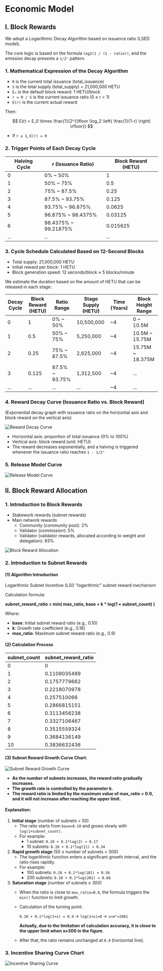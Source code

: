 # Economic Model

## I. Block Rewards

We adopt a Logarithmic Decay Algorithm based on issuance ratio (LSED model).

The core logic is based on the formula `log2(1 / (1 - ratio))`, and the emission decay presents a `1/2ⁿ` pattern.

### 1. Mathematical Expression of the Decay Algorithm
- `R` is the current total issuance (total_issuance)
- `S` is the total supply (total_supply) = 21,000,000 HETU
- `E₀` is the default block reward: 1 HETU/block
- `r = R / S` is the current issuance ratio (0 ≤ r < 1)
- `E(r)` is the current actual reward

Then:

$$
E(r) = E_0 \times \frac{1}{2^{\lfloor \log_2 \left( \frac{1}{1-r} \right) \rfloor}}
$$

- If `r ≥ 1`, `E(r) = 0`

### 2. Trigger Points of Each Decay Cycle
    
| Halving Cycle | r (Issuance Ratio)     | Block Reward (HETU) |
| ------------- | ---------------------- | ------------------- |
| 0             | 0% ~ 50%               | 1                   |
| 1             | 50% ~ 75%              | 0.5                 |
| 2             | 75% ~ 87.5%            | 0.25                |
| 3             | 87.5% ~ 93.75%         | 0.125               |
| 4             | 93.75% ~ 96.875%       | 0.0625              |
| 5             | 96.875% ~ 98.4375%     | 0.03125             |
| 6             | 98.4375% ~ 99.21875%   | 0.015625            |
| ...           | ...                    | ...                 |


### 3. Cycle Schedule Calculated Based on 12-Second Blocks
- Total supply: 21,000,000 HETU
- Initial reward per block: 1 HETU
- Block generation speed: 12 seconds/block ≈ 5 blocks/minute

We estimate the duration based on the amount of HETU that can be released in each stage:
   
| Decay Cycle | Block Reward (HETU) | Ratio Range  | Stage Supply (HETU) | Time (Years) | Block Height Range     |
|-------------|---------------------|--------------|---------------------|--------------|------------------------|
| 0           | 1                   | 0% ~ 50%     | 10,500,000          | ~4           | 0 ~ 10.5M              |
| 1           | 0.5                 | 50% ~ 75%    | 5,250,000           | ~4           | 10.5M ~ 15.75M         |
| 2           | 0.25                | 75% ~ 87.5%  | 2,625,000           | ~4           | 15.75M ~ 18.375M       |
| 3           | 0.125               | 87.5% ~ 93.75% | 1,312,500         | ~4           | ...                    |
| ...         | ...                 | ...          | ...                 | ~4           | ...                    |


### 4. Reward Decay Curve (Issuance Ratio vs. Block Reward)
(Exponential decay graph with issuance ratio on the horizontal axis and block reward on the vertical axis)

![Reward Decay Curve](./assets/Reward.png)
- Horizontal axis: proportion of total issuance (0% to 100%)
- Vertical axis: block reward (unit: HETU)
- The reward decreases exponentially, and a halving is triggered whenever the issuance ratio reaches `1 - 1/2ⁿ`

### 5. Release Model Curve

![Release Model Curve](./assets/curve.jpg)

## II. Block Reward Allocation

### 1. Introduction to Block Rewards

- Stakework rewards (subnet rewards)
- Main network rewards
  - Community (community pool): 2%
  - Validator (commission): 5%
  - Validator (validator rewards, allocated according to weight and delegation): 93%

![Block Reward Allocation](./assets/Rewards.jpg)

### 2. Introduction to Subnet Rewards

#### (1) Algorithm Introduction

Logarithmic Subnet Incentive (LSI) "logarithmic" subnet reward mechanism

Calculation formula:

**subnet_reward_ratio = min( max_ratio, base + k * log(1 + subnet_count) )**

Where:
- **base**: Initial subnet reward ratio (e.g., 0.10)
- **k**: Growth rate coefficient (e.g., 0.16)
- **max_ratio**: Maximum subnet reward ratio (e.g., 0.9)

#### (2) Calculation Process

| subnet_count | subnet_reward_ratio |
| --- | --- |
| 0 | 0 |
| 1 | 0.1109035489 |
| 2 | 0.1757779662 |
| 3 | 0.2218070978 |
| 4 | 0.257510066 |
| 5 | 0.2866815151 |
| 6 | 0.3113456238 |
| 7 | 0.3327106467 |
| 8 | 0.3515559324 |
| 9 | 0.3684136149 |
| 10 | 0.3836632436 |

#### (3) Subnet Reward Growth Curve Chart:

![Subnet Reward Growth Curve](./assets/Chart.jpg)


- **As the number of subnets increases, the reward ratio gradually increases.**
- **The growth rate is controlled by the parameter k.**
- **The reward ratio is limited by the maximum value of max_ratio = 0.9, and it will not increase after reaching the upper limit.**

#### Explanation:

1. **Initial stage** (number of subnets < 50)
   - The ratio starts from `base=0.10` and grows slowly with `log(1+subnet_count)`.
   - For example:
     - 1 subnet: `0.10 + 0.1*log(2) ≈ 0.17`
     - 10 subnets: `0.10 + 0.1*log(11) ≈ 0.34`
2. **Rapid growth stage** (50 ≤ number of subnets < 300)
   - The logarithmic function enters a significant growth interval, and the ratio rises rapidly.
   - For example:
     - 100 subnets: `0.10 + 0.1*log(101) ≈ 0.56`
     - 200 subnets: `0.10 + 0.1*log(201) ≈ 0.66`
3. **Saturation stage** (number of subnets ≥ 300)
   - When the ratio is close to `max_ratio=0.9`, the formula triggers the `min()` function to limit growth.
   - Calculation of the turning point:
     
     `0.10 + 0.1*log(1+x) = 0.9` → `log(1+x)=8` → `x≈e⁸≈2981`
     
     **Actually, due to the limitation of calculation accuracy, it is close to the upper limit when x≈300 in the figure**.
     
   - After that, the ratio remains unchanged at `0.9` (horizontal line).

### 3. Incentive Sharing Curve Chart

![Incentive Sharing Curve](./assets/Sharing.jpg)